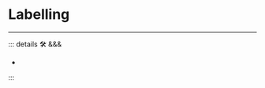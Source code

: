 # Labelling

---

<!-- =================================================== -->
<!-- =================================================== -->
<!-- =================================================== -->
<!-- =================================================== -->
<!-- =================================================== -->
::: details 🛠 &&&

-

:::
